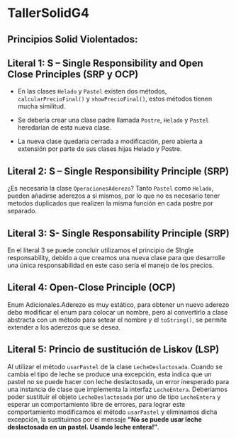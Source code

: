 
# **TallerSolidG4**

## **Principios Solid Violentados:**

## **Literal 1: S – Single Responsibility and Open Close Principles  (SRP y OCP)**

- En las clases `Helado` y `Pastel` existen dos métodos, `calcularPrecioFinal()` y  `showPrecioFinal()`, estos métodos tienen mucha similitud. 

- Se debería crear una clase padre llamada `Postre`, `Helado` y `Pastel` heredarian de esta nueva clase. 

- La nueva clase quedaria cerrada a modificación, pero abierta a extensión por parte de sus clases hijas Helado y Postre.

## **Literal 2: S – Single Responsibility Principle (SRP)**

¿Es necesaria la clase `OperacionesAderezo`?
Tanto `Pastel` como `Helado`, pueden añadirse aderezos a si mismos, por lo que no
es necesario tener metodos duplicados que realizen la misma función en cada postre por separado.

## **Literal 3: S- Single Responsability Principle (SRP)**

En el literal 3 se puede concluir utilizamos el principio de SIngle responsability, 
debido a que creamos una nueva clase para que desarrolle
una única responsabilidad en este caso sería el manejo de los precios.

## **Literal 4: Open-Close Principle (OCP)**

Enum Adicionales.Aderezo es muy estático, para obtener un nuevo aderezo debo modificar el enum para colocar un nombre, pero al convertirlo a clase abstracta con un método para setear el nombre y el `toString()`, se permite extender a los aderezos que se desea.

## **Literal 5: Princio de sustitución de Liskov (LSP)**

Al utilizar el método `usarPastel` de la clase `LecheDeslactosada`.
Cuando se cambia el tipo de leche se produce una excepción, esta indica que un 
pastel no se puede hacer con leche deslactosada, un error inesperado 
para una instancia de clase que implementa la interfaz `LecheEntera`. Deberiamos
poder sustituir el objeto `LecheDeslactosada` por uno de tipo `LecheEntera` y esperar un comportamiento libre de errores, para lograr este comportamiento modificamos el método
`usarPastel` y eliminamos dicha excepción, la sustituimos por el mensaje **"No se puede usar leche deslactosada en un pastel. Usando leche entera!"**.
